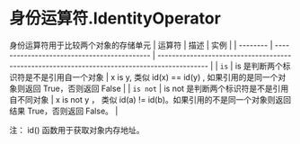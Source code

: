 # 身份运算符.IdentityOperator

 身份运算符用于比较两个对象的存储单元
| 运算符   | 描述                                        | 实例                                                                                         |
| -------- | ------------------------------------------- | -------------------------------------------------------------------------------------------- |
| `is`     | is 是判断两个标识符是不是引用自一个对象     | x is y, 类似 id(x) == id(y) , 如果引用的是同一个对象则返回 True，否则返回 False              |
| `is not` | is not 是判断两个标识符是不是引用自不同对象 | x is not y ， 类似 id(a) != id(b)。如果引用的不是同一个对象则返回结果 True，否则返回 False。 |

注： id() 函数用于获取对象内存地址。
